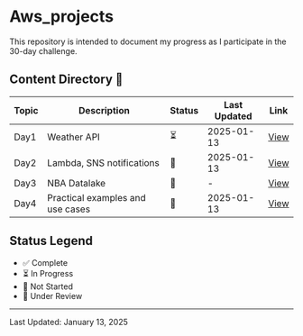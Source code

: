 # Aws_projects
This repository is intended to document my progress as I participate in the 30-day challenge.

## Content Directory 📂

| Topic | Description | Status | Last Updated | Link |
|-------|-------------|--------|--------------|------|
| Day1 | Weather API |⏳ | 2025-01-13 | [View](/getting-started) |
| Day2 | Lambda, SNS notifications |🚫 | 2025-01-13 | [View](/core-concepts) |
| Day3 | NBA Datalake | 🚫 | - | [View](/advanced) |
| Day4 | Practical examples and use cases |🚫 | 2025-01-13 | [View](/examples) |

## Status Legend
- ✅ Complete
- ⏳ In Progress
- 🚫 Not Started
- 🔄 Under Review

---
Last Updated: January 13, 2025